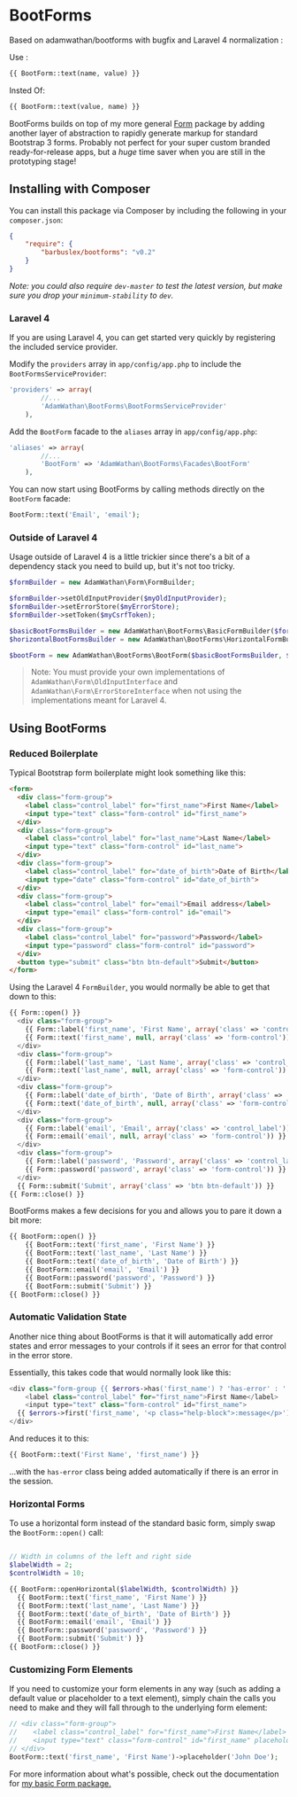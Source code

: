BootForms
===============

Based on adamwathan/bootforms with bugfix and Laravel 4 normalization :

Use :
```php
{{ BootForm::text(name, value) }}
```

Insted Of:
```php
{{ BootForm::text(value, name) }}
```

BootForms builds on top of my more general [Form](https://github.com/adamwathan/form) package by adding another layer of abstraction to rapidly generate markup for standard Bootstrap 3 forms. Probably not perfect for your super custom branded ready-for-release apps, but a *huge* time saver when you are still in the prototyping stage!

## Installing with Composer

You can install this package via Composer by including the following in your `composer.json`:

```json
{
    "require": {
        "barbuslex/bootforms": "v0.2"
    }
}
```

*Note: you could also require `dev-master` to test the latest version, but make sure you drop your `minimum-stability` to `dev`.*

### Laravel 4

If you are using Laravel 4, you can get started very quickly by registering the included service provider.

Modify the `providers` array in `app/config/app.php` to include the `BootFormsServiceProvider`:

```php
'providers' => array(
		//...
		'AdamWathan\BootForms\BootFormsServiceProvider'
	),
```

Add the `BootForm` facade to the `aliases` array in `app/config/app.php`:

```php
'aliases' => array(
		//...
		'BootForm' => 'AdamWathan\BootForms\Facades\BootForm'
	),
```

You can now start using BootForms by calling methods directly on the `BootForm` facade:

```php
BootForm::text('Email', 'email');
```

### Outside of Laravel 4

Usage outside of Laravel 4 is a little trickier since there's a bit of a dependency stack you need to build up, but it's not too tricky.

```php
$formBuilder = new AdamWathan\Form\FormBuilder;

$formBuilder->setOldInputProvider($myOldInputProvider);
$formBuilder->setErrorStore($myErrorStore);
$formBuilder->setToken($myCsrfToken);

$basicBootFormsBuilder = new AdamWathan\BootForms\BasicFormBuilder($formBuilder);
$horizontalBootFormsBuilder = new AdamWathan\BootForms\HorizontalFormBuilder($formBuilder);

$bootForm = new AdamWathan\BootForms\BootForm($basicBootFormsBuilder, $horizontalBootFormsBuilder);
```

> Note: You must provide your own implementations of `AdamWathan\Form\OldInputInterface` and `AdamWathan\Form\ErrorStoreInterface` when not using the implementations meant for Laravel 4.

## Using BootForms

### Reduced Boilerplate

Typical Bootstrap form boilerplate might look something like this:

```html
<form>
  <div class="form-group">
    <label class="control_label" for="first_name">First Name</label>
    <input type="text" class="form-control" id="first_name">
  </div>
  <div class="form-group">
    <label class="control_label" for="last_name">Last Name</label>
    <input type="text" class="form-control" id="last_name">
  </div>
  <div class="form-group">
    <label class="control_label" for="date_of_birth">Date of Birth</label>
    <input type="date" class="form-control" id="date_of_birth">
  </div>
  <div class="form-group">
    <label class="control_label" for="email">Email address</label>
    <input type="email" class="form-control" id="email">
  </div>
  <div class="form-group">
    <label class="control_label" for="password">Password</label>
    <input type="password" class="form-control" id="password">
  </div>
  <button type="submit" class="btn btn-default">Submit</button>
</form>
```

Using the Laravel 4 `FormBuilder`, you would normally be able to get that down to this:

```php
{{ Form::open() }}
  <div class="form-group">
    {{ Form::label('first_name', 'First Name', array('class' => 'control_label')) }}
    {{ Form::text('first_name', null, array('class' => 'form-control')) }}
  </div>
  <div class="form-group">
    {{ Form::label('last_name', 'Last Name', array('class' => 'control_label')) }}
    {{ Form::text('last_name', null, array('class' => 'form-control')) }}
  </div>
  <div class="form-group">
    {{ Form::label('date_of_birth', 'Date of Birth', array('class' => 'control_label')) }}
    {{ Form::text('date_of_birth', null, array('class' => 'form-control')) }}
  </div>
  <div class="form-group">
    {{ Form::label('email', 'Email', array('class' => 'control_label')) }}
    {{ Form::email('email', null, array('class' => 'form-control')) }}
  </div>
  <div class="form-group">
    {{ Form::label('password', 'Password', array('class' => 'control_label')) }}
    {{ Form::password('password', array('class' => 'form-control')) }}
  </div>
  {{ Form::submit('Submit', array('class' => 'btn btn-default')) }}
{{ Form::close() }}
```

BootForms makes a few decisions for you and allows you to pare it down a bit more:

```php
{{ BootForm::open() }}
	{{ BootForm::text('first_name', 'First Name') }}
	{{ BootForm::text('last_name', 'Last Name') }}
	{{ BootForm::text('date_of_birth', 'Date of Birth') }}
	{{ BootForm::email('email', 'Email') }}
	{{ BootForm::password('password', 'Password') }}
	{{ BootForm::submit('Submit') }}
{{ BootForm::close() }}
```

### Automatic Validation State

Another nice thing about BootForms is that it will automatically add error states and error messages to your controls if it sees an error for that control in the error store.

Essentially, this takes code that would normally look like this:

```php
<div class="form-group {{ $errors->has('first_name') ? 'has-error' : '' }}">
	<label class="control_label" for="first_name">First Name</label>
	<input type="text" class="form-control" id="first_name">
  {{ $errors->first('first_name', '<p class="help-block">:message</p>') }}
</div>
```

And reduces it to this:

```php
{{ BootForm::text('First Name', 'first_name') }}
```

...with the `has-error` class being added automatically if there is an error in the session.

### Horizontal Forms

To use a horizontal form instead of the standard basic form, simply swap the `BootForm::open()` call:

```php

// Width in columns of the left and right side
$labelWidth = 2;
$controlWidth = 10;

{{ BootForm::openHorizontal($labelWidth, $controlWidth) }}
  {{ BootForm::text('first_name', 'First Name') }}
  {{ BootForm::text('last_name', 'Last Name') }}
  {{ BootForm::text('date_of_birth', 'Date of Birth') }}
  {{ BootForm::email('email', 'Email') }}
  {{ BootForm::password('password', 'Password') }}
  {{ BootForm::submit('Submit') }}
{{ BootForm::close() }}
```

### Customizing Form Elements

If you need to customize your form elements in any way (such as adding a default value or placeholder to a text element), simply chain the calls you need to make and they will fall through to the underlying form element:

```php
// <div class="form-group">
//    <label class="control_label" for="first_name">First Name</label>
//    <input type="text" class="form-control" id="first_name" placeholder="John Doe">
// </div>
BootForm::text('first_name', 'First Name')->placeholder('John Doe');
```

For more information about what's possible, check out the documentation for [my basic Form package.](https://github.com/adamwathan/form)

